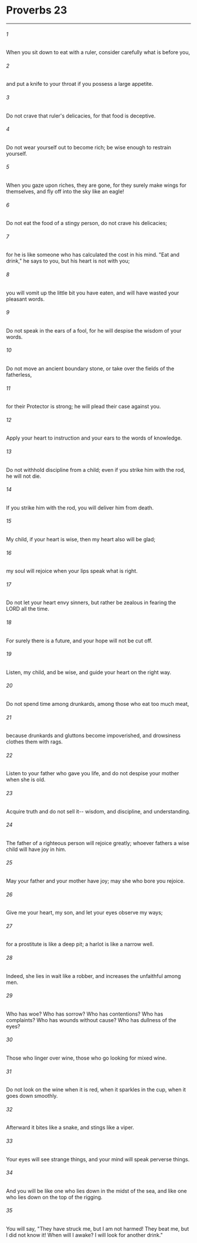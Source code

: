 # Proverbs 23
***



###### 1 
When you sit down to eat with a ruler, consider carefully what is before you, 

###### 2 
and put a knife to your throat if you possess a large appetite. 

###### 3 
Do not crave that ruler's delicacies, for that food is deceptive. 

###### 4 
Do not wear yourself out to become rich; be wise enough to restrain yourself. 

###### 5 
When you gaze upon riches, they are gone, for they surely make wings for themselves, and fly off into the sky like an eagle! 

###### 6 
Do not eat the food of a stingy person, do not crave his delicacies; 

###### 7 
for he is like someone who has calculated the cost in his mind. "Eat and drink," he says to you, but his heart is not with you; 

###### 8 
you will vomit up the little bit you have eaten, and will have wasted your pleasant words. 

###### 9 
Do not speak in the ears of a fool, for he will despise the wisdom of your words. 

###### 10 
Do not move an ancient boundary stone, or take over the fields of the fatherless, 

###### 11 
for their Protector is strong; he will plead their case against you. 

###### 12 
Apply your heart to instruction and your ears to the words of knowledge. 

###### 13 
Do not withhold discipline from a child; even if you strike him with the rod, he will not die. 

###### 14 
If you strike him with the rod, you will deliver him from death. 

###### 15 
My child, if your heart is wise, then my heart also will be glad; 

###### 16 
my soul will rejoice when your lips speak what is right. 

###### 17 
Do not let your heart envy sinners, but rather be zealous in fearing the LORD all the time. 

###### 18 
For surely there is a future, and your hope will not be cut off. 

###### 19 
Listen, my child, and be wise, and guide your heart on the right way. 

###### 20 
Do not spend time among drunkards, among those who eat too much meat, 

###### 21 
because drunkards and gluttons become impoverished, and drowsiness clothes them with rags. 

###### 22 
Listen to your father who gave you life, and do not despise your mother when she is old. 

###### 23 
Acquire truth and do not sell it-- wisdom, and discipline, and understanding. 

###### 24 
The father of a righteous person will rejoice greatly; whoever fathers a wise child will have joy in him. 

###### 25 
May your father and your mother have joy; may she who bore you rejoice. 

###### 26 
Give me your heart, my son, and let your eyes observe my ways; 

###### 27 
for a prostitute is like a deep pit; a harlot is like a narrow well. 

###### 28 
Indeed, she lies in wait like a robber, and increases the unfaithful among men. 

###### 29 
Who has woe? Who has sorrow? Who has contentions? Who has complaints? Who has wounds without cause? Who has dullness of the eyes? 

###### 30 
Those who linger over wine, those who go looking for mixed wine. 

###### 31 
Do not look on the wine when it is red, when it sparkles in the cup, when it goes down smoothly. 

###### 32 
Afterward it bites like a snake, and stings like a viper. 

###### 33 
Your eyes will see strange things, and your mind will speak perverse things. 

###### 34 
And you will be like one who lies down in the midst of the sea, and like one who lies down on the top of the rigging. 

###### 35 
You will say, "They have struck me, but I am not harmed! They beat me, but I did not know it! When will I awake? I will look for another drink."
